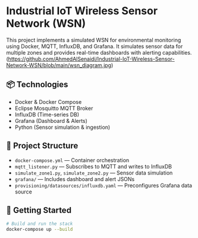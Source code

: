 # Industrial IoT Wireless Sensor Network (WSN)

This project implements a simulated WSN for environmental monitoring using Docker, MQTT, InfluxDB, and Grafana. It simulates sensor data for multiple zones and provides real-time dashboards with alerting capabilities.
(https://github.com/AhmedAlSenaidi/Industrial-IoT-Wireless-Sensor-Network-WSN/blob/main/wsn_diagram.jpg)
## 📦 Technologies
- Docker & Docker Compose
- Eclipse Mosquitto MQTT Broker
- InfluxDB (Time-series DB)
- Grafana (Dashboard & Alerts)
- Python (Sensor simulation & ingestion)

## 🧱 Project Structure

- `docker-compose.yml` — Container orchestration
- `mqtt_listener.py` — Subscribes to MQTT and writes to InfluxDB
- `simulate_zone1.py`, `simulate_zone2.py` — Sensor data simulation
- `grafana/` — Includes dashboard and alert JSONs
- `provisioning/datasources/influxdb.yaml` — Preconfigures Grafana data source

## 🚀 Getting Started

```bash
# Build and run the stack
docker-compose up --build
